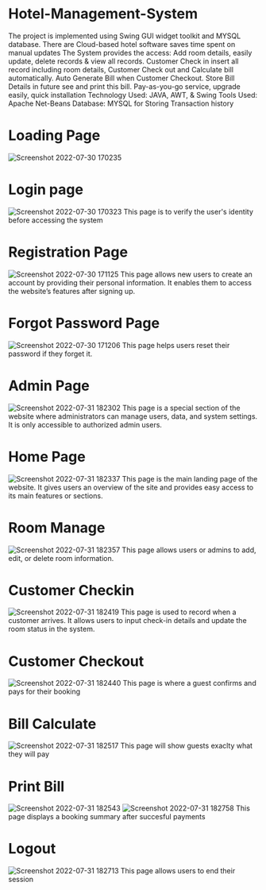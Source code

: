   # Hotel-Management-System
The project is implemented using Swing GUI widget toolkit and MYSQL database. There are Cloud-based hotel software saves time spent on manual updates
The System provides the access:
Add room details, easily update, delete records & view all records.
Customer Check in insert all record including room details,
Customer Check out and Calculate bill automatically.
Auto Generate Bill when Customer Checkout.
Store Bill Details in future see and print this bill.
Pay-as-you-go service, upgrade easily, quick installation
Technology Used: JAVA, AWT, & Swing
Tools Used: Apache Net-Beans 
Database: MYSQL for Storing Transaction history


# Loading Page
![Screenshot 2022-07-30 170235](https://user-images.githubusercontent.com/84500245/182027683-206a942b-4806-44c4-acae-9680d33a4c6f.jpg)

# Login page

![Screenshot 2022-07-30 170323](https://user-images.githubusercontent.com/84500245/182027846-295b969f-c03d-4734-b4d0-183ef93bc18c.jpg)
This page is to verify the user's identity before accessing the system

# Registration Page

![Screenshot 2022-07-30 171125](https://user-images.githubusercontent.com/84500245/182027865-2019f37c-8fe1-447e-8588-1be497bfa40c.jpg)
This page allows new users to create an account by providing their personal information. It enables them to access the website’s features after signing up.

# Forgot Password Page

![Screenshot 2022-07-30 171206](https://user-images.githubusercontent.com/84500245/182027877-d9a9cae5-00f4-48a2-9371-6b9aeaeab1cf.jpg)
This page helps users reset their password if they forget it.

# Admin Page

![Screenshot 2022-07-31 182302](https://user-images.githubusercontent.com/84500245/182027881-fc9c487f-6796-412f-9b2e-86ad38ef034a.jpg)
This page is a special section of the website where administrators can manage users, data, and system settings. It is only accessible to authorized admin users.
# Home Page

![Screenshot 2022-07-31 182337](https://user-images.githubusercontent.com/84500245/182027885-7abd428c-5fe0-4b29-bb61-9ceacf5885c9.jpg)
This page is the main landing page of the website. It gives users an overview of the site and provides easy access to its main features or sections.

# Room Manage 

![Screenshot 2022-07-31 182357](https://user-images.githubusercontent.com/84500245/182027900-e51e581e-8123-47c0-98b4-ba3d75c32fa7.jpg)
This page allows users or admins to add, edit, or delete room information. 
# Customer Checkin 

![Screenshot 2022-07-31 182419](https://user-images.githubusercontent.com/84500245/182027907-f1664da5-7e8d-45a5-9d06-414a0822d611.jpg)
This page is used to record when a customer arrives. It allows users to input check-in details and update the room status in the system.

# Customer Checkout

![Screenshot 2022-07-31 182440](https://user-images.githubusercontent.com/84500245/182027915-8ea8e303-5292-4605-9411-dadf137cbf20.jpg)
This page is where a guest confirms and pays for their booking

# Bill Calculate

![Screenshot 2022-07-31 182517](https://user-images.githubusercontent.com/84500245/182027918-0c6d1d68-4aac-47cf-bd0f-ab04a4e83ef3.jpg)
This page will show guests exaclty what they will pay

# Print Bill

![Screenshot 2022-07-31 182543](https://user-images.githubusercontent.com/84500245/182027924-561d42ac-83c5-4789-ac04-9da9ababe643.jpg)
![Screenshot 2022-07-31 182758](https://user-images.githubusercontent.com/84500245/182027952-b07525c4-a34c-4d87-baa2-3cfb29132014.jpg)
This page displays a booking summary after succesful payments

# Logout
![Screenshot 2022-07-31 182713](https://user-images.githubusercontent.com/84500245/182027928-d1b32712-853d-45e9-ab94-82640fc56736.jpg)
This page allows users to end their session 
